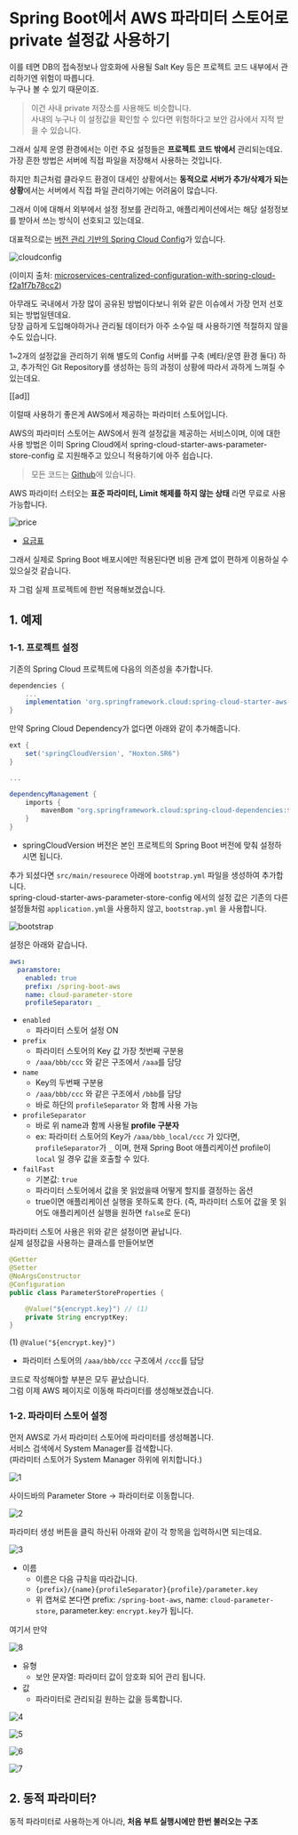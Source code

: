 # Spring Boot에서 AWS 파라미터 스토어로 private 설정값 사용하기

이를 테면 DB의 접속정보나 암호화에 사용될 Salt Key 등은 프로젝트 코드 내부에서 관리하기엔 위험이 따릅니다.  
누구나 볼 수 있기 때문이죠.  

> 이건 사내 private 저장소를 사용해도 비슷합니다.  
> 사내의 누구나 이 설정값을 확인할 수 있다면 위험하다고 보안 감사에서 지적 받을 수 있습니다.
  
그래서 실제 운영 환경에서는 이런 주요 설정들은 **프로젝트 코드 밖에서** 관리되는데요.  
가장 흔한 방법은 서버에 직접 파일을 저장해서 사용하는 것입니다.  
  
하지만 최근처럼 클라우드 환경이 대세인 상황에서는 **동적으로 서버가 추가/삭제가 되는 상황**에서는 서버에서 직접 파일 관리하기에는 어려움이 많습니다.  
  
그래서 이에 대해서 외부에서 설정 정보를 관리하고, 애플리케이션에서는 해당 설정정보를 받아서 쓰는 방식이 선호되고 있는데요.  
  
대표적으로는 [버전 관리 기반의 Spring Cloud Config](https://cloud.spring.io/spring-cloud-config/reference/html/)가 있습니다.  
  
![cloudconfig](./images/cloudconfig.jpeg)

(이미지 출처: [microservices-centralized-configuration-with-spring-cloud-f2a1f7b78cc2](https://medium.com/@ijayakantha/microservices-centralized-configuration-with-spring-cloud-f2a1f7b78cc2))

아무래도 국내에서 가장 많이 공유된 방법이다보니 위와 같은 이슈에서 가장 먼저 선호되는 방법일텐데요.  
당장 급하게 도입해야하거나 관리될 데이터가 아주 소수일 때 사용하기엔 적절하지 않을 수도 있습니다.  
  
1~2개의 설정값을 관리하기 위해 별도의 Config 서버를 구축 (베타/운영 환경 둘다) 하고, 추가적인 Git Repository를 생성하는 등의 과정이 상황에 따라서 과하게 느껴질 수 있는데요.  
  
[[ad]]

이럴때 사용하기 좋은게 AWS에서 제공하는 파라미터 스토어입니다.  
  
AWS의 파라미터 스토어는 AWS에서 원격 설정값을 제공하는 서비스이며, 이에 대한 사용 방법은 이미 Spring Cloud에서 spring-cloud-starter-aws-parameter-store-config 로 지원해주고 있으니 적용하기에 아주 쉽습니다.  

> 모든 코드는 [Github](https://github.com/jojoldu/spring-boot-aws)에 있습니다.

AWS 파라미터 스터오는 **표준 파라미터, Limit 해제를 하지 않는 상태** 라면 무료로 사용 가능합니다.

![price](./images/price.png)

* [요금표](https://aws.amazon.com/ko/systems-manager/pricing/)

그래서 실제로 Spring Boot 배포시에만 적용된다면 비용 관계 없이 편하게 이용하실 수 있으실것 같습니다.  
  
자 그럼 실제 프로젝트에 한번 적용해보겠습니다.

## 1. 예제

### 1-1. 프로젝트 설정

기존의 Spring Cloud 프로젝트에 다음의 의존성을 추가합니다.

```groovy
dependencies {
    ...
    implementation 'org.springframework.cloud:spring-cloud-starter-aws-parameter-store-config'
}
```


만약 Spring Cloud Dependency가 없다면 아래와 같이 추가해줍니다.

```groovy
ext {
    set('springCloudVersion', "Hoxton.SR6")
}

...

dependencyManagement {
    imports {
        mavenBom "org.springframework.cloud:spring-cloud-dependencies:${springCloudVersion}"
    }
}
```

* springCloudVersion 버전은 본인 프로젝트의 Spring Boot 버전에 맞춰 설정하시면 됩니다.

추가 되셨다면 ```src/main/resourece``` 아래에 ```bootstrap.yml``` 파일을 생성하여 추가합니다.  
spring-cloud-starter-aws-parameter-store-config 에서의 설정 값은 기존의 다른 설정들처럼 ```application.yml```을 사용하지 않고, ```bootstrap.yml``` 을 사용합니다.  

![bootstrap](./images/bootstrap.png)

설정은 아래와 같습니다.

```yml
aws:
  paramstore:
    enabled: true
    prefix: /spring-boot-aws
    name: cloud-parameter-store
    profileSeparator: _
```

* ```enabled``` 
  * 파라미터 스토어 설정 ON
* ```prefix```
  * 파라미터 스토어의 Key 값 가장 첫번째 구분용
  * ```/aaa/bbb/ccc``` 와 같은 구조에서 ```/aaa```를 담당 
* ```name```
  * Key의 두번째 구분용
  * ```/aaa/bbb/ccc``` 와 같은 구조에서 ```/bbb```를 담당
  * 바로 하단의 ```profileSeparator``` 와 함께 사용 가능
* ```profileSeparator```
  * 바로 위 name과 함께 사용될 **profile 구분자**
  * ex: 파라미터 스토어의 Key가 ```/aaa/bbb_local/ccc``` 가 있다면, ```profileSeparator```가 ```_``` 이며, 현재 Spring Boot 애플리케이션 profile이 ```local``` 일 경우 값을 호출할 수 있다. 
* ```failFast```
  * 기본값: ```true```
  * 파라미터 스토어에서 값을 못 읽었을때 어떻게 할지를 결정하는 옵션
  * true이면 애플리케이션 실행을 못하도록 한다. (즉, 파라미터 스토어 값을 못 읽어도 애플리케이션 실행을 원하면 ```false```로 둔다)

파라미터 스토어 사용은 위와 같은 설정이면 끝납니다.  
실제 설정값을 사용하는 클래스를 만들어보면

```java
@Getter
@Setter
@NoArgsConstructor
@Configuration
public class ParameterStoreProperties {

    @Value("${encrypt.key}") // (1)
    private String encryptKey;
}
```

(1) ```@Value("${encrypt.key}")```

* 파라미터 스토어의 ```/aaa/bbb/ccc``` 구조에서 ```/ccc```를 담당

코드로 작성해야할 부분은 모두 끝났습니다.  
그럼 이제 AWS 페이지로 이동해 파라미터를 생성해보겠습니다.

### 1-2. 파라미터 스토어 설정

먼저 AWS로 가서 파라미터 스토어에 파라미터를 생성해봅니다.  
서비스 검색에서 System Manager를 검색합니다.  
(파라미터 스토어가 System Manager 하위에 위치합니다.)

![1](./images/1.png)

사이드바의 Parameter Store -> 파라미터로 이동합니다.

![2](./images/2.png)

파라미터 생성 버튼을 클릭 하신뒤 아래와 같이 각 항목을 입력하시면 되는데요.

![3](./images/3.png)

* 이름
  * 이름은 다음 규칙을 따라갑니다.
  * ```{prefix}/{name}{profileSeparator}{profile}/parameter.key```
  * 위 캡쳐로 본다면 prefix: ```/spring-boot-aws```, name: ```cloud-parameter-store```, parameter.key: ```encrypt.key```가 됩니다.

여기서 만약 

![8](./images/8.png)

* 유형
  * 보안 문자열: 파라미터 값이 암호화 되어 관리 됩니다.
* 값
  * 파라미터로 관리되길 원하는 값을 등록합니다.

![4](./images/4.png)

![5](./images/5.png)

![6](./images/6.png)

![7](./images/7.png)



## 2. 동적 파라미터?


동적 파라미터로 사용하는게 아니라, **처음 부트 실행시에만 한번 불러오는 구조**